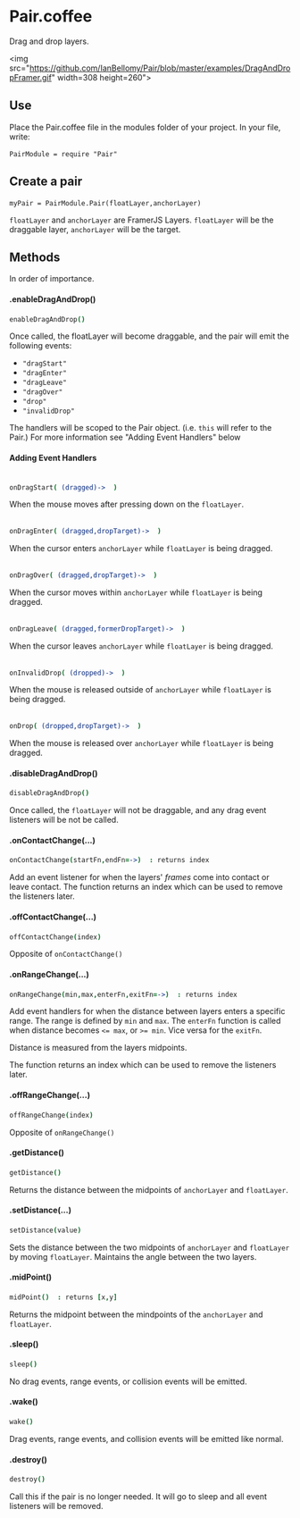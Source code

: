 # Pair.coffee

Drag and drop layers. 

<img src="https://github.com/IanBellomy/Pair/blob/master/examples/DragAndDropFramer.gif" width=308 height=260">

## Use

Place the Pair.coffee file in the modules folder of your project.
In your file, write:

	PairModule = require "Pair"


## Create a pair

	myPair = PairModule.Pair(floatLayer,anchorLayer)


`floatLayer` and `anchorLayer` are FramerJS Layers. `floatLayer` will be the draggable layer, `anchorLayer` will be the target.


## Methods
In order of importance. 


#### .enableDragAndDrop()

````coffeescript
enableDragAndDrop()
````

Once called, the floatLayer will become draggable, and the pair will emit the following events: 

- `"dragStart"`
- `"dragEnter"`
- `"dragLeave"` 
- `"dragOver"`
- `"drop"`
- `"invalidDrop"`

The handlers will be scoped to the Pair object. (i.e. `this` will refer to the Pair.)
For more information see "Adding Event Handlers" below


#### Adding Event Handlers

````coffeeScript

onDragStart( (dragged)->  )

````
When the mouse moves after pressing down on the `floatLayer`.


````coffeeScript

onDragEnter( (dragged,dropTarget)->  )

````
When the cursor enters `anchorLayer` while `floatLayer` is being dragged.


````coffeeScript

onDragOver( (dragged,dropTarget)->  )

````
When the cursor moves within `anchorLayer` while `floatLayer` is being dragged.


````coffeeScript

onDragLeave( (dragged,formerDropTarget)->  )

````
When the cursor leaves `anchorLayer` while `floatLayer` is being dragged. 


````coffeeScript

onInvalidDrop( (dropped)->  )

````
When the mouse is released outside of `anchorLayer` while `floatLayer` is being dragged.


````coffeeScript

onDrop( (dropped,dropTarget)->  )

````
When the mouse is released over `anchorLayer` while `floatLayer` is being dragged.


#### .disableDragAndDrop()

````coffeescript
disableDragAndDrop()
````

Once called, the `floatLayer` will not be draggable, and any drag event listeners will be not be called. 



#### .onContactChange(...)

````coffeescript
onContactChange(startFn,endFn=->)  : returns index
````
Add an event listener for when the layers' _frames_ come into contact or leave contact.
The function returns an index which can be used to remove the listeners later.



#### .offContactChange(...)

````coffeescript
offContactChange(index)
````

Opposite of `onContactChange()` 



#### .onRangeChange(...)

````coffeescript
onRangeChange(min,max,enterFn,exitFn=->)  : returns index
````

Add event handlers for when the distance between layers enters a specific range. The range is defined by `min` and `max`. The `enterFn` function is called when distance becomes `<= max`, or `>= min`. Vice versa for the `exitFn`.

Distance is measured from the layers midpoints.

The function returns an index which can be used to remove the listeners later.



#### .offRangeChange(...)

````coffeescript
offRangeChange(index)
````

Opposite of `onRangeChange()`



#### .getDistance()

````coffeescript
getDistance()
````

Returns the distance between the midpoints of `anchorLayer` and `floatLayer`.



#### .setDistance(...)

````coffeescript
setDistance(value)
````

Sets the distance between the two midpoints of `anchorLayer` and `floatLayer` by moving `floatLayer`. Maintains the angle between the two layers. 



#### .midPoint()

````coffeescript
midPoint()  : returns [x,y]
````

Returns the midpoint between the mindpoints of the `anchorLayer` and `floatLayer`.



#### .sleep()

````coffeescript
sleep()
````

No drag events, range events, or collision events will be emitted.



#### .wake()

````coffeescript
wake()
````

Drag events, range events, and collision events will be emitted like normal.



#### .destroy()

````coffeescript
destroy()
````

Call this if the pair is no longer needed. It will go to sleep and all event listeners will be removed. 



